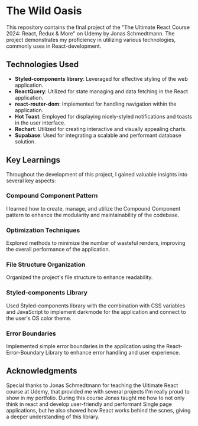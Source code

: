 # The Wild Oasis

This repository contains the final project of the "The Ultimate React Course 2024: React, Redux & More" on Udemy by Jonas Schmedtmann. The project demonstrates my proficiency in utilizing various technologies, commonly uses in React-development.

## Technologies Used

- **Styled-components library**: Leveraged for effective styling of the web application.
- **ReactQuery**: Utilized for state managing and data fetching in the React application.
- **react-router-dom**: Implemented for handling navigation within the application.
- **Hot Toast**: Employed for displaying nicely-styled notifications and toasts in the user interface.
- **Rechart**: Utilized for creating interactive and visually appealing charts.
- **Supabase**: Used for integrating a scalable and performant database solution.

## Key Learnings

Throughout the development of this project, I gained valuable insights into several key aspects:

### Compound Component Pattern

I learned how to create, manage, and utilize the Compound Component pattern to enhance the modularity and maintainability of the codebase.

### Optimization Techniques

Explored methods to minimize the number of wasteful renders, improving the overall performance of the application.

### File Structure Organization

Organized the project's file structure to enhance readability.

### Styled-components Library

Used Styled-components library with the combination with CSS variables and JavaScript to implement darkmode for the application and connect to the user's OS color theme.

### Error Boundaries

Implemented simple error boundaries in the application using the React-Error-Boundary Library to enhance error handling and user experience.

## Acknowledgments

Special thanks to Jonas Schmedtmann for teaching the Ultimate React course at Udemy, that provided me with several projects I'm really proud to show in my portfolio. During this course Jonas taught me how to not only think in react and develop user-friendly and performant Single page applications, but he also showed how React works behind the scnes, giving a deeper understanding of this library.

